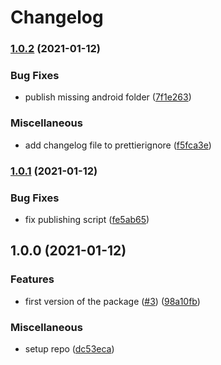 # Changelog

### [1.0.2](https://www.github.com/bitwala/react-native-safetynet/compare/v1.0.1...v1.0.2) (2021-01-12)


### Bug Fixes

* publish missing android folder ([7f1e263](https://www.github.com/bitwala/react-native-safetynet/commit/7f1e2633d29932145b5ea2fe8f9bef032451ee6b))


### Miscellaneous

* add changelog file to prettierignore ([f5fca3e](https://www.github.com/bitwala/react-native-safetynet/commit/f5fca3e57d8fef8b80663bbd3c20433c570693a1))

### [1.0.1](https://www.github.com/bitwala/react-native-safetynet/compare/v1.0.0...v1.0.1) (2021-01-12)


### Bug Fixes

* fix publishing script ([fe5ab65](https://www.github.com/bitwala/react-native-safetynet/commit/fe5ab65c774e1cabe3da09c6af2d42770ebe2ed7))

## 1.0.0 (2021-01-12)


### Features

* first version of the package ([#3](https://www.github.com/bitwala/react-native-safetynet/issues/3)) ([98a10fb](https://www.github.com/bitwala/react-native-safetynet/commit/98a10fbf046980eaea62786e872fc652b286e5e7))


### Miscellaneous

* setup repo ([dc53eca](https://www.github.com/bitwala/react-native-safetynet/commit/dc53eca41032df52753c89f35abe82d2241fbe46))
